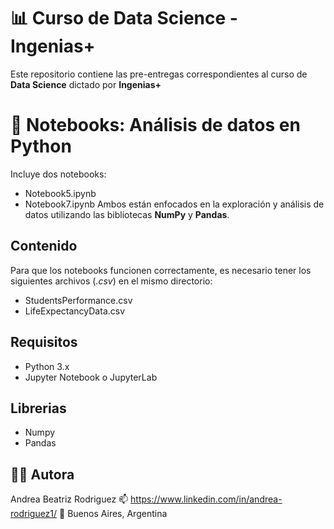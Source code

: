 # 📊 Curso de Data Science - Ingenias+
Este repositorio contiene las pre-entregas correspondientes al curso de **Data Science** dictado por **Ingenias+**
# 🧪 Notebooks: Análisis de datos en Python
Incluye dos notebooks:  
- Notebook5.ipynb  
- Notebook7.ipynb
Ambos están enfocados en la exploración y análisis de datos utilizando las bibliotecas **NumPy** y **Pandas**.
## Contenido
Para que los notebooks funcionen correctamente, es necesario tener los siguientes archivos (*.csv*) en el mismo directorio:
- StudentsPerformance.csv
- LifeExpectancyData.csv
## Requisitos
- Python 3.x
- Jupyter Notebook o JupyterLab
## Librerias
  - Numpy
  - Pandas
## 👩‍💻 Autora
Andrea Beatriz Rodriguez
📫 https://www.linkedin.com/in/andrea-rodriguez1/
📍 Buenos Aires, Argentina
